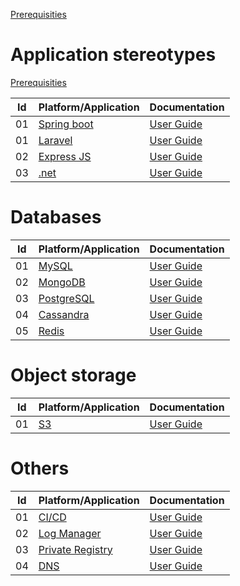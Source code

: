 
[Prerequisities](./Prerequisities.md)

# Application stereotypes

[Prerequisities](./VPCCreation.md)

|Id |Platform/Application|Documentation
|---|--------------------|-------|
| 01| [Spring boot]()       | [User Guide](./SpringBootAppCreation.md)     |
| 01| [Laravel]()       | [User Guide]()     |
| 02| [Express JS]()       | [User Guide]()     |
| 03| [.net]()       | [User Guide]()     |

# Databases

|Id |Platform/Application|Documentation
|---|--------------------|-------|
| 01| [MySQL]()       | [User Guide]() |
| 02| [MongoDB]()       | [User Guide]()     |
| 03| [PostgreSQL]()       | [User Guide]()     |
| 04| [Cassandra]()       | [User Guide]()     |
| 05| [Redis]()       | [User Guide]()     |

# Object storage
|Id |Platform/Application|Documentation
|---|--------------------|-------|
| 01| [S3]()       | [User Guide]()     |

# Others
|Id |Platform/Application|Documentation
|---|--------------------|-------|
| 01| [CI/CD]()       | [User Guide]()     |
| 02| [Log Manager]()       | [User Guide]()    |
| 03| [Private Registry]()       | [User Guide]()    |
| 04| [DNS]()       | [User Guide]()    |
